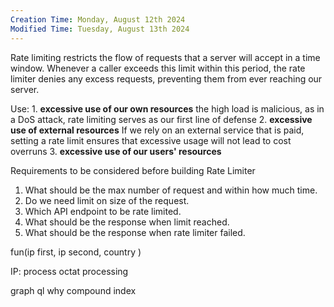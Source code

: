 ```yaml
---
Creation Time: Monday, August 12th 2024
Modified Time: Tuesday, August 13th 2024
---
```

Rate limiting restricts the flow of requests that a server will accept in a time window. Whenever a caller exceeds this limit within this period, the rate limiter denies any excess requests, preventing them from ever reaching our server.

Use:
	1. **excessive use of our own resources**
		 the high load is malicious, as in a DoS attack, rate limiting serves as our first line of defense
	2. **excessive use of external resources**
		If we rely on an external service that is paid, setting a rate limit ensures that excessive usage will not lead to cost overruns
	3. **excessive use of our users' resources**


Requirements to be considered before building Rate Limiter
1. What should be the max number of request and within how much time.
2. Do we need limit on size of the request.
3. Which API endpoint to be rate limited.
4. What should be the response when limit reached.
5. What should be the response when rate limiter failed.


fun(ip first, ip second, country )

IP: process octat processing

graph ql
why compound index

